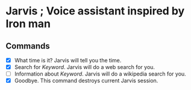 # Jarvis ; Voice assistant inspired by Iron man

## Commands 

- [x] What time is it? Jarvis will tell you the time. 
- [x] Search for _Keyword_. Jarvis will do a web search for you. 
- [ ] Information about _Keyword_. Jarvis will do a wikipedia search for you. 
- [x] Goodbye. This command destroys current Jarvis session.